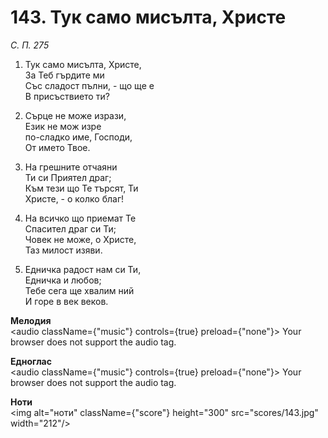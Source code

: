# 143. Тук само мисълта, Христе  

*С. П. 275*  

1. Тук само мисълта, Христе,  
За Теб гърдите ми  
Със сладост пълни, - що ще е  
В присъствието ти?  

2. Сърце не може изрази,  
Език не мож изре  
по-сладко име, Господи,  
От името Твое.  

3. На грешните отчаяни  
Ти си Приятел драг;  
Към тези що Те търсят, Ти  
Христе, - о колко благ!  

4. На всичко що приемат Те  
Спасител драг си Ти;  
Човек не може, о Христе,  
Таз милост изяви.  

5. Едничка радост нам си Ти,  
Едничка и любов;  
Тебе сега ще хвалим ний  
И горе в век веков.  

__Мелодия__  
<audio className={"music"} controls={true} preload={"none"}><source src="mp3/143.mp3" type="audio/mpeg"/>
Your browser does not support the audio tag.
</audio>  

__Едноглас__  
<audio className={"music"} controls={true} preload={"none"}><source src="transp/143.mp3" type="audio/mpeg"/>
Your browser does not support the audio tag.
</audio>  

__Ноти__  
<img alt="ноти" className={"score"} height="300" src="scores/143.jpg" width="212"/>
